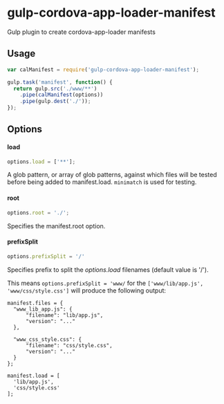 gulp-cordova-app-loader-manifest
================================

Gulp plugin to create cordova-app-loader manifests

## Usage

```javascript
var calManifest = require('gulp-cordova-app-loader-manifest');

gulp.task('manifest', function() {
  return gulp.src('./www/**')
    .pipe(calManifest(options))
    .pipe(gulp.dest('./'));
});
```

## Options

#### load
```javascript
options.load = ['**'];
```
A glob pattern, or array of glob patterns, against which files will be tested before being added to manifest.load.
`minimatch` is used for testing.

#### root
```javascript
options.root = './';
```
Specifies the manifest.root option.

#### prefixSplit
```javascript
options.prefixSplit = '/'
```
Specifies prefix to split the _options.load_ filenames (default value is '/').

This means `options.prefixSplit = 'www/` for the `['www/lib/app.js', 'www/css/style.css']` will produce the following output:
```javasript
manifest.files = {
  "www_lib_app.js": {
      "filename": "lib/app.js",
      "version": "..."
  },
  
  "www_css_style.css": {
      "filename": "css/style.css",
      "version": "..."
  }
};

manifest.load = [
  'lib/app.js',
  'css/style.css'
];
```
